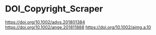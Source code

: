 # DOI_Copyright_Scraper

https://doi.org/10.1002/advs.201801384
https://doi.org/10.1002/ange.201811888
https://doi.org/10.1002/ajmg.a.10
